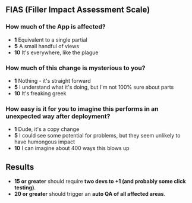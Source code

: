 ## FIAS (Filler Impact Assessment Scale)

### How much of the App is affected?

- **1** Equivalent to a single partial
- **5** A small handful of views
- **10** It's everywhere, like the plague

### How much of this change is mysterious to you?

- **1** Nothing - it's straight forward
- **5** I understand what it's doing, but I'm not 100% sure about parts
- **10** It's freaking greek

### How easy is it for you to imagine this performs in an unexpected way after deployment?

- **1** Dude, it's a copy change
- **5** I could see some potential for problems, but they seem unlikely to have humongous impact
- **10** I can imagine about 400 ways this blows up

## Results

* **15 or greater** should require **two devs to +1 (and probably some click testing)**.
* **20 or greater** should trigger an **auto QA of all affected areas**.
